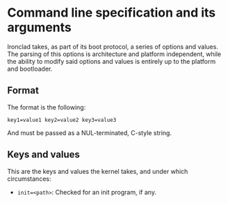 # Command line specification and its arguments

Ironclad takes, as part of its boot protocol, a series of options and values.
The parsing of this options is architecture and platform independent, while the
ability to modify said options and values is entirely up to the platform and
bootloader.

## Format

The format is the following:

```
key1=value1 key2=value2 key3=value3
```

And must be passed as a NUL-terminated, C-style string.

## Keys and values

This are the keys and values the kernel takes, and under which circumstances:

- `init=<path>`: Checked for an init program, if any.
